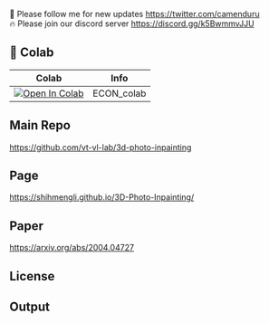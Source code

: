 🐣 Please follow me for new updates https://twitter.com/camenduru <br />
🔥 Please join our discord server https://discord.gg/k5BwmmvJJU

## 🦒 Colab

| Colab | Info
| --- | --- |
[![Open In Colab](https://colab.research.google.com/assets/colab-badge.svg)](https://colab.research.google.com/github/camenduru/3d-photo-inpainting-colab/blob/main/3d_photo_inpainting_colab.ipynb) | ECON_colab

## Main Repo
https://github.com/vt-vl-lab/3d-photo-inpainting

## Page
https://shihmengli.github.io/3D-Photo-Inpainting/

## Paper
https://arxiv.org/abs/2004.04727

## License

## Output
